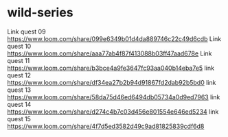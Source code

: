 # wild-series
Link quest 09 https://www.loom.com/share/099e6349b01d4da889746c22c49d6cdb 
Link quest 10 https://www.loom.com/share/aaa77ab4f87f413088b03ff47aad678e
Link quest 11 https://www.loom.com/share/b3bce4a9fe3647fc93aa040b14eba7e5
link quest 12 https://www.loom.com/share/df34ea27b2b94d91867fd2dab92b5bd0 
link quest 13 https://www.loom.com/share/58da75d46ed6494db05734a0d9ed7963 
link quest 14 https://www.loom.com/share/d274c4b7c03d456e801554e646ed5234
link quest 15 https://www.loom.com/share/4f7d5ed3582d49c9ad81825839cdf6d8